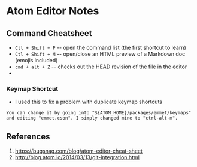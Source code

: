 Atom Editor Notes
=================

## Command Cheatsheet

* `Ctl + Shift + P` -- open the command list (the first shortcut to learn)
* `Ctl + Shift + M` -- open/close an HTML preview of a Markdown doc (emojis included)
* `cmd + alt + Z` -- checks out the HEAD revision of the file in the editor
* 

### Keymap Shortcut

+ I used this to fix a problem with duplicate keymap shortcuts
```
You can change it by going into "${ATOM_HOME}/packages/emmet/keymaps" and editing "emmet.cson". I simply changed mine to "ctrl-alt-m".
```

## References

1. https://bugsnag.com/blog/atom-editor-cheat-sheet
2. http://blog.atom.io/2014/03/13/git-integration.html
